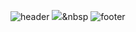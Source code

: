 ![header](https://capsule-render.vercel.app/api?type=slice&color=auto&height=300&section=header&text=Rooney&fontSize=120)
<img src="https://img.shields.io/badge/Python-3766AB?style=flat-square&logo=Python&logoColor=white"/></a>&nbsp 
![footer](https://capsule-render.vercel.app/api?type=slice&rotate=180&color=auto&height=300&section=footer&fontSize=90)
